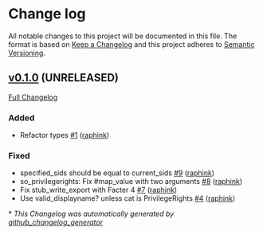 # Change log

All notable changes to this project will be documented in this file. The format is based on [Keep a Changelog](http://keepachangelog.com/en/1.0.0/) and this project adheres to [Semantic Versioning](http://semver.org).

## [v0.1.0](https://github.com/Camptocamp/puppet-windows_securityoptions/tree/v0.1.0) (UNRELEASED)

[Full Changelog](https://github.com/Camptocamp/puppet-windows_securityoptions/compare/01ff6f07f04f6f1ceb044d9c5ddeac5f20aa2cc4...v0.1.0)

### Added

- Refactor types [\#1](https://github.com/camptocamp/puppet-windows_securityoptions/pull/1) ([raphink](https://github.com/raphink))

### Fixed

- specified\_sids should be equal to current\_sids [\#9](https://github.com/camptocamp/puppet-windows_securityoptions/pull/9) ([raphink](https://github.com/raphink))
- so\_privilegerights: Fix \#map\_value with two arguments [\#8](https://github.com/camptocamp/puppet-windows_securityoptions/pull/8) ([raphink](https://github.com/raphink))
- Fix stub\_write\_export with Facter 4 [\#7](https://github.com/camptocamp/puppet-windows_securityoptions/pull/7) ([raphink](https://github.com/raphink))
- Use valid\_displayname? unless cat is PrivilegeRights [\#4](https://github.com/camptocamp/puppet-windows_securityoptions/pull/4) ([raphink](https://github.com/raphink))



\* *This Changelog was automatically generated by [github_changelog_generator](https://github.com/skywinder/Github-Changelog-Generator)*
